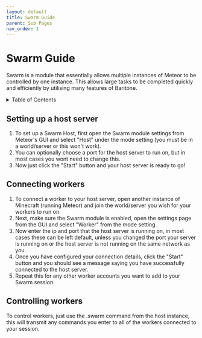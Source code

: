 ```yaml
---
layout: default
title: Swarm Guide
parent: Sub Pages
nav_order: 1
---
```


# Swarm Guide

Swarm is a module that essentially allows multiple instances of Meteor to be controlled by one instance. This allows large tasks to be completed quickly and efficiently by utilising many features of Baritone.

<!-- START doctoc generated TOC please keep comment here to allow auto update -->
<!-- DON'T EDIT THIS SECTION, INSTEAD RE-RUN doctoc TO UPDATE -->
<details>
<summary>Table of Contents</summary>

- [Swarm Guide](#swarm-guide)
  - [Setting up a host server](#setting-up-a-host-server)
  - [Connecting workers](#connecting-workers)
  - [Controlling workers](#controlling-workers)

</details>
<!-- END doctoc generated TOC please keep comment here to allow auto update -->

## Setting up a host server

1. To set up a Swarm Host, first open the Swarm module settings from Meteor's GUI and select "Host" under the mode setting (you must be in a world/server or this won't work).
2. You can optionally choose a port for the host server to run on, but in most cases you wont need to change this.
3. Now just click the "Start" button and your host server is ready to go!

## Connecting workers

1. To connect a worker to your host server, open another instance of Minecraft (running Meteor) and join the world/server you wish for your workers to run on.
2. Next, make sure the Swarm module is enabled, open the settings page from the GUI and select "Worker" from the mode setting.
3. Now enter the ip and port that the host server is running on, in most cases these can be left default, unless you changed the port your server is running on or the host server is not running on the same network as you.
4. Once you have configured your connection details, click the "Start" button and you should see a message saying you have successfully connected to the host server.
5. Repeat this for any other worker accounts you want to add to your Swarm session.

## Controlling workers

To control workers, just use the .swarm command from the host instance, this will transmit any commands you enter to all of the workers connected to your session.